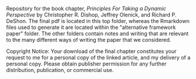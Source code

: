 Repository for the book chapter, *Principles For Taking a Dynamic Perspective* by Christopher R. Dishop, Jeffrey Olenick, and Richard P. DeShon. The final pdf is located in this top folder, whereas the Rmarkdown files used to generate it are located within the "alternative framework paper" folder. The other folders contain notes and writing that are relevant to the many different ways of writing the paper that we considered. 

Copyright Notice: Your download of the final chapter constitutes your request to me for a personal copy of the linked article, and my delivery of a personal copy. Please obtain publisher permission for any further distribution, publication, or commercial use.